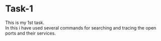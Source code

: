 # Task-1
This is my 1st task.
<br>
In this i have used several commands for searching and tracing the open ports and their services.
